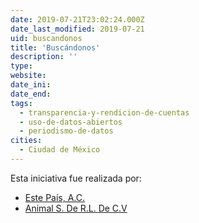 ```yaml
---
date: 2019-07-21T23:02:24.000Z
date_last_modified: 2019-07-21
uid: buscandonos
title: 'Buscándonos'
description: ''
type: 
website: 
date_ini: 
date_end: 
tags:
  - transparencia-y-rendicion-de-cuentas
  - uso-de-datos-abiertos
  - periodismo-de-datos
cities: 
  - Ciudad de México
---
```


Esta iniciativa fue realizada por:

- [Este País, A.C.](/organizaciones/este-pais-a-c)
- [Animal S. De R.L. De C.V](/organizaciones/animal-s-de-r-l-de-c-v)
